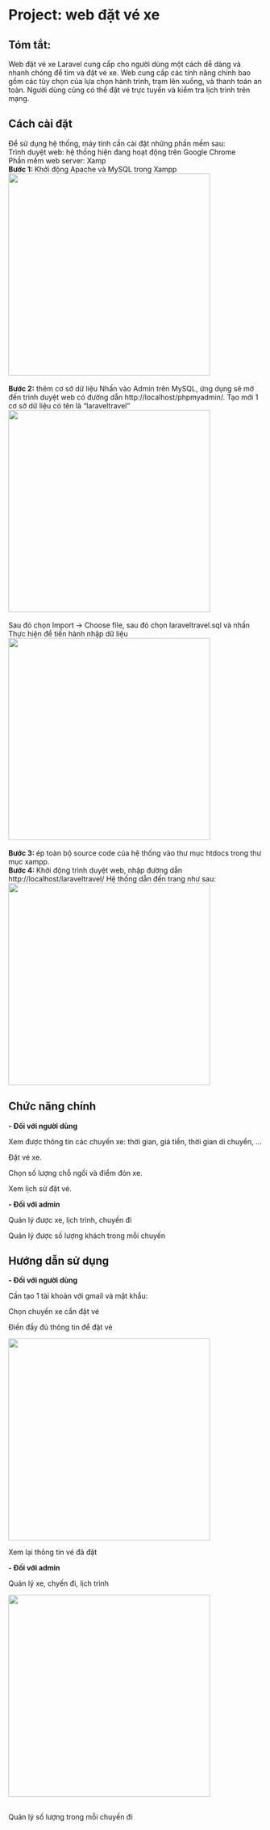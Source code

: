  <h1>Project: web đặt vé xe</h1>
        <h2>Tóm tắt:</h2>
        Web đặt vé xe Laravel cung cấp cho người dùng một cách dễ dàng và nhanh
        chóng để tìm và đặt vé xe. Web cung cấp các tính năng chính bao gồm các
        tùy chọn của lựa chọn hành trình, trạm lên xuống, và thanh toán an toàn.
        Người dùng cũng có thể đặt vé trực tuyến và kiểm tra lịch trình trên
        mạng.
        <h2>Cách cài đặt</h2>
        <p>
            Để sử dụng hệ thống, máy tính cần cài đặt những phần mềm sau:<br />
            Trình duyệt web: hệ thống hiện đang hoạt động trên Google Chrome<br />
            Phần mềm web server: Xamp
            <br />
            <strong>Bước 1: </strong> Khởi động Apache và MySQL trong Xampp <br>
     <img src="https://user-images.githubusercontent.com/93443014/218299258-434f57a4-a3f3-4deb-bc57-6112e94dca40.png" 
          alt="" width="auto" height="400px" />
            <br>
            <br />
            <strong> Bước 2:</strong> thêm cơ sở dữ liệu Nhấn vào Admin trên
            MySQL, ứng dụng sẽ mở đến trình duyệt web có đường dẫn
            http://localhost/phpmyadmin/. Tạo mới 1 cơ sở dữ liệu có tên là
            “laraveltravel”<br />
             <img src="https://user-images.githubusercontent.com/93443014/218300113-07207ebb-bbf0-4a34-bea9-0c8fad0f856e.png"
             alt="" width="auto" height="400px" /> <br> <br>
            Sau đó chọn Import → Choose file, sau đó chọn laraveltravel.sql và nhấn Thực
            hiện để tiến hành nhập dữ liệu<br />
            <img src="https://user-images.githubusercontent.com/93443014/218300393-0b32be65-defd-491f-8a38-d425e872f698.png"
             alt="" width="auto" height="400px" /><br><br>
            <strong>Bước 3: </strong>ép toàn bộ source code của hệ thống vào thư
            mục htdocs trong thư mục xampp.<br />
            <strong>Bước 4: </strong> Khởi động trình duyệt web, nhập đường dẫn
           http://localhost/laraveltravel/ Hệ thống dẫn đến trang như sau:<br>
             <img src="https://user-images.githubusercontent.com/93443014/218300556-4cc0fda5-7957-4e6a-af73-4f2ea4aeb005.png"
             alt="" width="auto" height="400px" /> <br>
        </p>
        <h2>Chức năng chính</h2>
        <p><strong> - Đối với người dùng</strong></p>
        <p>
            Xem được thông tin các chuyến xe: thời gian, giá tiền, thời gian di
            chuyển, ...
        </p>
        <p>Đặt vé xe.</p>
        <p>Chọn số lượng chỗ ngồi và điểm đón xe.</p>
        <p>Xem lịch sử đặt vé.</p>
        <p><strong>- Đối với admin</strong></p>
        <p>Quản lý được xe, lịch trình, chuyến đi</p>
        <p>Quản lý được số lượng khách trong mỗi chuyến</p>
        <h2>Hướng dẫn sử dụng</h2>
        <p><strong> - Đối với người dùng</strong></p>
        <p>Cần tạo 1 tài khoản với gmail và mật khẩu:</p>
        <p>Chọn chuyến xe cần đặt vé</p>
        <p>Điền đầy đủ thông tin để đặt vé</p>
                <img
            src="https://user-images.githubusercontent.com/93443014/218301293-4856ddba-c5a3-42d2-8457-ddfa4cc0025f.png  "
            alt=""
            width="auto"
            height="400px"
        /><br>
        <p>Xem lại thông tin vé đã đặt</p>
        <p><strong>- Đối với admin</strong></p>
        <p>Quản lý xe, chyến đi, lịch trình</p>
         <img
            src="https://user-images.githubusercontent.com/93443014/218301254-3fc04094-c928-4e19-8a75-d969365fe805.png "
            alt=""
            width="auto"
            height="400px"
        /><br><br>
        <p>Quản lý số lượng trong mỗi chuyến đi</p>
